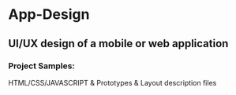 # App-Design
## UI/UX design of a mobile or web application
### Project Samples:
HTML/CSS/JAVASCRIPT & Prototypes & Layout description files 
